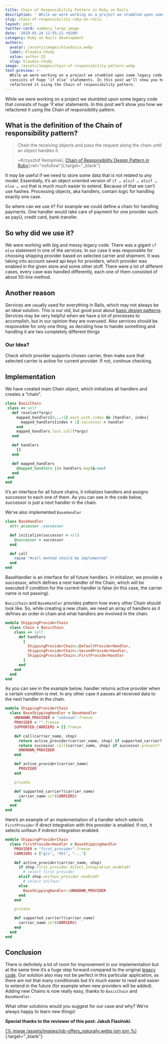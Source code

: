 ```yaml
---
title: Chain of Responsibility Pattern in Ruby on Rails
description: ' While we were working on a project we stumbled upon some legacy code that consists of huge ‘if else’ statements. In this post we’ll show you how we refactored it using the Chain of responsibility pattern. '
slug: chain-of-responsibility-ruby-on-rails
layout: post
twitter-card: summary_large_image
date: '2019-01-24 12:45:21 +0200'
category: Ruby on Rails development
authors:
  avatar: /assets/images/klaudusia.webp
  label: Klaudia Chudy
  value: author-23
  slug: klaudia-chudy
image: /assets/images/chain-of-responsibility-pattern.webp
text-preview: >-
  While we were working on a project we stumbled upon some legacy code that
  consists of huge ‘if else’ statements. In this post we’ll show you how we
  refactored it using the Chain of responsibility pattern.
---
```

While we were working on a project we stumbled upon some legacy code that consists of huge ‘if else’ statements. In this post we’ll show you how we refactored it using the Chain of responsibility pattern.

## What is the definition of the Chain of responsibility pattern?

>Chain the receiving objects and pass the request along the chain until an object handles it.
>
>~Krzysztof Kempiński, [Chain of Responsibility Design Pattern in Ruby](https://medium.com/kkempin/chain-of-responsibility-design-pattern-in-ruby-e0b756d4bb3b){:rel="nofollow"}{:target="_blank"}

It may be useful if we need to store some data that is not related to any model. Essentially, it’s an object oriented version of `if … elsif … elsif … else … end` that is much much easier to extend. Because of that we can’t use hashes. Processing objects, aka handlers, contain logic for handling exactly one case.

So where can we use it? For example we could define a chain for handling payments. One handler would take care of payment for one provider such as payU, credit card, bank transfer.


## So why did we use it?

We were working with big and messy legacy code. There was a gigant `if else` statement in one of the services. In our case it was responsible for choosing shipping provider based on selected carrier and shipment. It was taking into account saved api keys for providers, which provider was enabled in the given store and some other stuff. There were a lot of different cases, every case was handled differently, each one of them consisted of about 50-line method.


## Another reason

Services are usually used for everything in Rails, which may not always be an ideal solution. This is our old, but good post about [basic design patterns](https://naturaily.com/blog/ruby-on-rails-design-patterns). Services may be very helpful when we have a lot of processes to accomplish, but in our opinion they are overused. Also services should be responsible for only one thing, as deciding how to handle something and handling it are two completely different things


### Our Idea?
Check which provider supports chosen carrier, then make sure that selected carrier is active for current provider. If not, continue checking.

## Implementation
We have created main Chain object, which initializes all handlers and creates a “chain”.

```ruby
class BasicChain
 class << self
   def resolve(*args)
     mapped_handlers[0...-1].each_with_index do |handler, index|
       mapped_handlers[index + 1].successor = handler
     end
     mapped_handlers.last.call(*args)
   end

   def handlers
     []
   end

   def mapped_handlers
     @mapped_handlers ||= handlers.map(&:new)
   end
 end
end
```

It’s an interface for all future chains, it initializes handlers and assigns successor to each one of them. As you can see in the code below, successor is just a next handler in the chain.

We’ve also implemented `BaseHandler`

```ruby
class BaseHandler
  attr_accessor :successor

  def initialize(successor = nil)
    @successor = successor
  end

  def call
    raise "#call method should be implemented"
  end
end
```

BaseHandler is an interface for all future handlers. In initializer, we provide a successor, which defines a next handler of the Chain, which will be executed if condition for the current handler is false (in this case, the carrier name is not passing).

`BasicChain` and `BaseHandler` provides pattern how every other Chain should look like. So, while creating a new chain, we need an array of handlers as it defines an order in chain and what handlers are involved in the chain.

```ruby
module ShippingProviderChain
  class Chain < BasicChain
    class << self
      def handlers
        [
          ShippingProviderChain::DefaultProviderHandler,
          ShippingProviderChain::SecondProviderHandler,
          ShippingProviderChain::FirstProviderHandler
        ]
      end
    end
  end
end
```

As you can see in the example below, handler returns active provider when a certain condition is met. In any other case it passes all received data to the next handler in the chain.

```ruby
module ShippingProviderChain
  class BaseShippingHandler < BaseHandler
    UNKNOWN_PROVIDER = "unknown".freeze
    PROVIDER = "".freeze
    SUPPORTED_CARRIERS = [].freeze

    def call(carrier_name, shop)
      return active_provider(carrier_name, shop) if supported_carrier?(carrier_name)
      return successor.call(carrier_name, shop) if successor.present?
      UNKNOWN_PROVIDER
    end

    def active_provider(carrier_name)
      PROVIDER
    end

    private

    def supported_carrier?(carrier_name)
      carrier_name.in?(CARRIERS)
    end
  end
end
```

Here’s an example of an implementation of a handler which selects `FirstProvider` if direct integration with this provider is enabled. If not, it selects unifaun if indirect integration enabled.

```ruby
module ShippingProviderChain
  class FirstProviderHandler < BaseShippingHandler
    PROVIDER = "first_provider".freeze
    CARRIERS = ["gls", "dhl", "..."]

    def active_provider(carrier_name, shop)
      if shop.first_provider.direct_integration_enabled?
        # select first provider
      elsif shop.unifaun_provider.enabled?
        # select unifaun
      else
        BaseShippingHandler::UNKNOWN_PROVIDER
      end
    end

    private

    def supported_carrier?(carrier_name)
      carrier_name.in?(CARRIERS)
    end
  end
end
```

## Conclusion

There is definitely a lot of room for improvement in our implementation but at the same time it’s a huge step forward compared to the original [legacy code](https://naturaily.com/blog/legacy-code-refactoring). Our solution also may not be perfect in this particular application, as there are not that many conditionals but it’s much easier to read and easier to extend in the future (for example when new providers will be added). Adding new Chains is now really easy, thanks to `BasicChain` and `BaseHandler`.

What other solutions would you suggest for our case and why? We’re always happy to learn new things!

**Special thanks to the reviewer of this post: Jakub Flasiński.**

[{% image /assets/images/job-offers_naturaily.webp join join %}](https://naturaily.com/careers){:target="_blank"}

